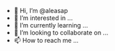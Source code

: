 - 👋 Hi, I’m @aleasap
- 👀 I’m interested in ...
- 🌱 I’m currently learning ...
- 💞️ I’m looking to collaborate on ...
- 📫 How to reach me ...

<!---
aleasap/aleasap is a ✨ special ✨ repository because its `README.md` (this file) appears on your GitHub profile.
You can click the Preview link to take a look at your changes.
--->
